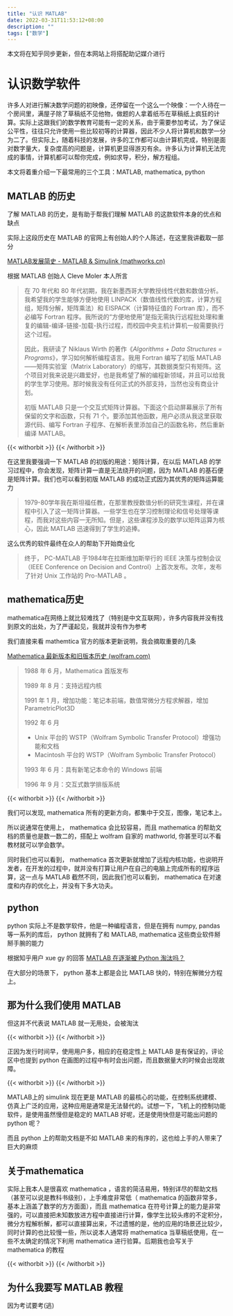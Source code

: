 ```yaml
---
title: "认识 MATLAB"
date: 2022-03-31T11:53:12+08:00
description: ""
tags: ["数学"]
---
```


本文将在知乎同步更新，但在本网站上将搭配助记媒介进行

# 认识数学软件

许多人对进行解决数学问题的初映像，还停留在一个这么一个映像：一个人待在一个房间里，满屋子除了草稿纸不见他物，做题的人拿着纸币在草稿纸上疯狂的计算。实际上这跟我们的数学教育可能有一定的关系，由于需要参加考试，为了保证公平性，往往只允许使用一些比较初等的计算器，因此不少人将计算机和数学一分为二了。但实际上，随着科技的发展，许多的工作都可以由计算机完成，特别是面对数字量大，复杂度高的问题是，计算机更显得游刃有余。许多认为计算机无法完成的事情，计算机都可以帮你完成，例如求导，积分，解方程组。

本文将着重介绍一下最常用的三个工具：MATLAB, mathematica, python

## MATLAB 的历史

了解 MATLAB 的历史，是有助于帮我们理解 MATLAB 的这款软件本身的优点和缺点

实际上这段历史在 MATLAB 的官网上有创始人的个人陈述，在这里我讲截取一部分

[MATLAB发展简史 - MATLAB & Simulink (mathworks.cn)](https://ww2.mathworks.cn/company/newsletters/articles/a-brief-history-of-MATLAB.html)

根据 MATLAB 创始人 Cleve Moler 本人所言

> 在 70 年代和 80 年代初期，我在新墨西哥大学教授线性代数和数值分析。我希望我的学生能够方便地使用 LINPACK（数值线性代数的库，计算方程组，矩阵分解，矩阵乘法）和 EISPACK（计算特征值的 Fortran 库），而不必编写 Fortran 程序。我所说的“方便地使用”是指无需执行远程批处理和重复的编辑-编译-链接-加载-执行过程，而校园中央主机计算机一般需要执行这个过程。
>
> 因此，我研读了 Niklaus Wirth 的著作《*Algorithms + Data Structures = Programs*》，学习如何解析编程语言。我用 Fortran 编写了初版 MATLAB——矩阵实验室（Matrix Laboratory）的缩写，其数据类型只有矩阵。这个项目对我来说是兴趣爱好，也是我希望了解的编程新领域，并且可以给我的学生学习使用。那时候我没有任何正式的外部支持，当然也没有商业计划。
>
> 初版 MATLAB 只是一个交互式矩阵计算器。下面这个启动屏幕展示了所有保留的文字和函数，只有 71 个。要添加其他函数，用户必须从我这里获取源代码、编写 Fortran 子程序、在解析表里添加自己的函数名称，然后重新编译 MATLAB。


{{< withorbit >}}
    <orbit-prompt
            question="初版的 MATLAB 主要解决什么数学问题"
            answer="矩阵的计算"
    ></orbit-prompt>
     <orbit-prompt
            question="编写 MATLAB 的初衷是辅助学生使用什么程序"
            answer="线性代数相关的 Fortran 库(回答 LINPACK, EISPACK 也可)"
    ></orbit-prompt>
    <orbit-prompt
            question="MATLAB 辅助学生使用一些线性函数相关的 Fortran 库，其「辅助」指的是什么"
            answer="省去远程批处理和编译等工作"
    ></orbit-prompt>
    <orbit-prompt
            question="MATLAB 的全称是什么？"
            answer="matrix laboratory"
    ></orbit-prompt>
     <orbit-prompt
            question="初版 MATLAB 的可拓展性不好，需要用户获取源代码，编写子程序，并重新编译 MATLAB"
            answer=""
    ></orbit-prompt>
{{< /withorbit >}}

在这里我要强调一下 MATLAB 的初版的用途：矩阵计算，在以后 MATLAB 的学习过程中，你会发现，矩阵计算一直是无法绕开的问题，因为 MATLAB 的基石便是矩阵计算。我们也可以看到初版 MATLAB 的成功正式因为其优秀的矩阵运算能力

> 1979-80学年我在斯坦福任教，在那里教授数值分析的研究生课程，并在课程中引入了这一矩阵计算器。一些学生也在学习控制理论和信号处理等课程，而我对这些内容一无所知。但是，这些课程涉及的数学以矩阵运算为核心，因此 MATLAB 迅速得到了学生的追捧。

这么优秀的软件最终在众人的帮助下开始商业化

> 终于， PC-MATLAB 于1984年在拉斯维加斯举行的 IEEE 决策与控制会议（IEEE Conference on Decision and Control）上首次发布。次年，发布了针对 Unix 工作站的 Pro-MATLAB 。



## mathematica历史

mathematica在网络上就比较难找了（特别是中文互联网），许多内容我并没有找到原文的出处，为了严谨起见，我就并没有作为参考

我们直接来看 mathemtica 官方的版本更新说明，我会摘取重要的几条

[Mathematica 最新版本和旧版本历史 (wolfram.com)](https://www.wolfram.com/mathematica/quick-revision-history.html)

> 1988 年 6 月，Mathematica 首版发布
>
> 1989 年 8 月：支持远程内核
>
> 1991 年 1 月，增加功能：笔记本前端，数值常微分方程求解器，增加 ParametricPlot3D
>
> 1992 年 6 月
>
> - Unix 平台的 WSTP（Wolfram Symbolic Transfer Protocol）增强功能和文档
> - Macintosh 平台的 WSTP（Wolfram Symbolic Transfer Protocol）
>
> 1993 年 6 月：具有新笔记本命令的 Windows 前端
>
> 1996 年 9 月：交互式数学排版系统

{{< withorbit >}}
    <orbit-prompt
            question="初版 mathematica 发布时间"
            answer="1988年(80年代末)"
    ></orbit-prompt>
    <orbit-prompt
            question="mathematica 更新较多的内容是"
            answer="笔记本"
    ></orbit-prompt>
    <orbit-prompt
            question="1989 年 8 月发布的新功能（第一次更新中增加的功能）"
            answer="远程内核"
    ></orbit-prompt>
{{< /withorbit >}}

我们可以发现, mathematica 所有的更新方向，都集中于交互，图像，笔记本上。

所以说通常在使用上， mathematica 会比较容易，而且 mathematica 的帮助文档的质量也是数一数二的，搭配上 wolfram 自家的 mathworld, 你甚至可以不看教材就可以学会数学。

同时我们也可以看到， mathematica 首次更新就增加了远程内核功能，也说明开发者，在开发的过程中，就并没有打算让用户在自己的电脑上完成所有的程序运算，这一点与 MATLAB 截然不同，因此我们也可以看到， mathematica 在对速度和内存的优化上，并没有下多大功夫。

## python

python 实际上不是数学软件，他是一种编程语言，但是在拥有 numpy, pandas 等一系列的库后， python 就拥有了和 MATLAB, mathematica 这些商业软件掰掰手腕的能力 

根据知乎用户 xue gy 的回答  [MATLAB 在逐渐被 Python 淘汰吗？](https://www.zhihu.com/question/367881424/answer/2415598493)

在大部分的场景下， python 基本上都是会比 MATLAB 快的，特别在解微分方程上。

## 那为什么我们使用 MATLAB

但这并不代表说 MATLAB 就一无用处，会被淘汰


{{< withorbit >}}
    <orbit-prompt
            question="PC-MATLAB 的发行时间"
            answer="上世纪 80 年年代(1984)"
    ></orbit-prompt>
{{< /withorbit >}}

正因为发行时间早，使用用户多，相应的在稳定性上 MATLAB 是有保证的，评论区中也提到 python 在画图的过程中有时会出问题，而且数据量大的时候会出现故障。

{{< withorbit >}}
    <orbit-prompt
            question="MATLAB 比 python 好在哪里"
            answer="稳定性上"
    ></orbit-prompt>
{{< /withorbit >}}

MATLAB上的 simulink 现在更是 MATLAB 的最核心的功能，在控制系统建模、仿真上广泛的应用，这种应用是通常是无法替代的。试想一下，飞机上的控制功能软件，是使用虽然慢但是稳定的 MATLAB 好呢，还是使用快但是可能出问题的 python 呢？

而且 python 上的帮助文档是不如 MATLAB 来的有序的，这也给上手的人带来了巨大的麻烦

## 关于mathematica

实际上我本人是很喜欢 mathematica ，语言的简洁易用，特别详尽的帮助文档（甚至可以说是教科书级别），上手难度非常低（ mathematica 的函数非常多，基本上涵盖了数学的方方面面），而且 mathematica 在符号计算上的能力是非常强的，可以直接把未知数放进方程中直接进行计算，像学生比较头疼的不定积分，微分方程解析解，都可以直接算出来，不过遗憾的是，他的应用的场景还比较少，同时计算的也比较慢一些，所以说本人通常将 mathematica 当草稿纸使用，在一些不太确定的情况下利用 mathematica 进行验算。后期我也会写关于 mathematica 的教程

{{< withorbit >}}
    <orbit-prompt
            question="mathematica什么计算上的能力很强"
            answer="符号计算"
    ></orbit-prompt>
{{< /withorbit >}}

## 为什么我要写 MATLAB 教程

因为考试要考(逃)

